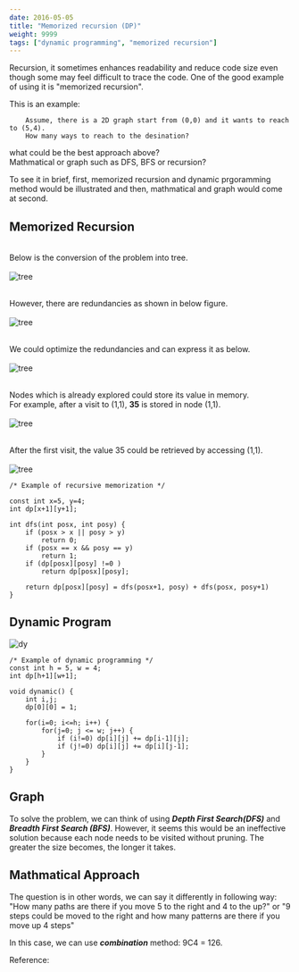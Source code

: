 ```yaml
---
date: 2016-05-05
title: "Memorized recursion (DP)"
weight: 9999
tags: ["dynamic programming", "memorized recursion"]
---
```


Recursion, it sometimes enhances readability and reduce code size even though some may feel difficult to trace the code. One of the good example of using it is "memorized recursion".

This is an example:

```
	Assume, there is a 2D graph start from (0,0) and it wants to reach to (5,4).
	How many ways to reach to the desination?
```

what could be the best approach above? <br>
Mathmatical or graph such as DFS, BFS or recursion?

To see it in brief, first, memorized recursion and dynamic prgoramming method would be illustrated and then, mathmatical and graph would come at second.

## Memorized Recursion

<br>Below is the conversion of the problem into tree.<br><br>
![tree](/images/algorithm/dynprog/tree.png)

<br>However, there are redundancies as shown in below figure.<br><br>
![tree](/images/algorithm/dynprog/tree_redundant.png)

<br>We could optimize the redundancies and can express it as below.<br><br>
![tree](/images/algorithm/dynprog/tree_improved.png)

<br>Nodes which is already explored could store its value in memory. <br>
	For example, after a visit to (1,1), **35** is stored in node (1,1).<br><br>
![tree](/images/algorithm/dynprog/tree_improved_path.png)

<br>After the first visit, the value 35 could be retrieved by accessing (1,1).<br><br>
![tree](/images/algorithm/dynprog/tree_improved_path2.png)

	/* Example of recursive memorization */

	const int x=5, y=4;
	int dp[x+1][y+1];

	int dfs(int posx, int posy) {
		if (posx > x || posy > y)
			return 0;
		if (posx == x && posy == y)
			return 1;
		if (dp[posx][posy] !=0 )
			return dp[posx][posy];

		return dp[posx][posy] = dfs(posx+1, posy) + dfs(posx, posy+1)
	}

## Dynamic Program

![dy](/images/algorithm/dynprog/dyn_prog.png)

	/* Example of dynamic programming */
	const int h = 5, w = 4;
	int dp[h+1][w+1];

	void dynamic() {
		int i,j;
		dp[0][0] = 1;

		for(i=0; i<=h; i++) {
			for(j=0; j <= w; j++) {
				if (i!=0) dp[i][j] += dp[i-1][j];
				if (j!=0) dp[i][j] += dp[i][j-1];
			}
		}
	}

## Graph

To solve the problem, we can think of using ***Depth First Search(DFS)*** and ***Breadth First Search (BFS)***.
However, it seems this would be an ineffective solution because each node needs to be visited without pruning. The greater the size becomes, the longer it takes.

## Mathmatical Approach

The question is in other words, we can say it differently in following way: "How many paths are there if you move 5 to the right and 4 to the up?" or "9 steps could be moved to the right and how many patterns are there if you move up 4 steps"

In this case, we can use ***combination*** method: 9C4 = 126.



Reference:
